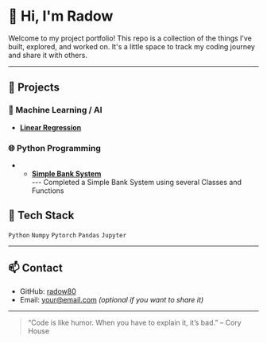 # 👋 Hi, I'm Radow

Welcome to my project portfolio! This repo is a collection of the things I’ve built, explored, and worked on. It's a little space to track my coding journey and share it with others.

---

## 🚀 Projects

### 🧠 Machine Learning / AI

 

- **[Linear Regression](https://github.com/radow80/)**  
  

### 🌐 Python Programming
- - **[Simple Bank System](https://github.com/radow80/Banksystem)**  
--- Completed a Simple Bank System using several Classes and Functions 

## 🧰 Tech Stack
`Python`  `Numpy` `Pytorch` `Pandas` `Jupyter`

---

## 📫 Contact
- GitHub: [radow80](https://github.com/radow80)
- Email: your@email.com *(optional if you want to share it)*

---

> “Code is like humor. When you have to explain it, it’s bad.” – Cory House

